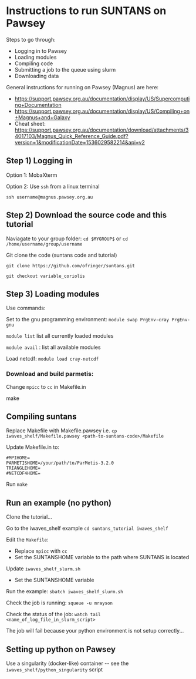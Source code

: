 # Instructions to run SUNTANS on Pawsey

Steps to go through:

- Logging in to Pawsey
- Loading modules
- Compiling code
- Submitting a job to the queue using slurm
- Downloading data

General instructions for running on Pawsey (Magnus) are here:

- https://support.pawsey.org.au/documentation/display/US/Supercomputing+Documentation
- https://support.pawsey.org.au/documentation/display/US/Compiling+on+Magnus+and+Galaxy
- Cheat sheet: https://support.pawsey.org.au/documentation/download/attachments/34017103/Magnus_Quick_Reference_Guide.pdf?version=1&modificationDate=1536029582214&api=v2 

## Step 1) Logging in

Option 1: MobaXterm

Option 2: Use `ssh` from a linux terminal

`ssh username@magnus.pawsey.org.au`

## Step 2) Download the source code and this tutorial

Naviagate to your group folder: `cd $MYGROUP$` or `cd /home/username/group/username`

Git clone the code (suntans code and tutorial)

`git clone https://github.com/ofringer/suntans.git`

`git checkout variable_coriolis`



## Step 3) Loading modules

Use commands:

Set to the gnu programming environment: `module swap PrgEnv-cray PrgEnv-gnu`

`module list` list all currently loaded modules

`module avail` : list all available modules

Load netcdf: `module load cray-netcdf`



### Download and build parmetis:

Change `mpicc` to `cc` in Makefile.in

make

## Compiling suntans

Replace Makefile with Makefile.pawsey i.e. `cp iwaves_shelf/Makefile.pawsey <path-to-suntans-code>/Makefile`

Update Makefile.in to:

```
#MPIHOME=
PARMETISHOME=/your/path/to/ParMetis-3.2.0
TRIANGLEHOME=
#NETCDF4HOME=
```

Run `make`

## Run an example (no python)

Clone the tutorial...

Go to the iwaves_shelf example `cd suntans_tutorial iwaves_shelf`

Edit the `Makefile`:

 - Replace `mpicc` with `cc`
 - Set the SUNTANSHOME variable to the path where SUNTANS is located

Update `iwaves_shelf_slurm.sh`

 - Set the SUNTANSHOME variable

Run the example:
  `sbatch iwaves_shelf_slurm.sh`
  
Check the job is running:
  `squeue -u mrayson`

Check the status of the job:
  `watch tail <name_of_log_file_in_slurm_script>`
  
The job will fail because your python environment is not setup correctly...

## Setting up python on Pawsey

Use a singularity (docker-like) container -- see the `iwaves_shelf/python_singularity` script













